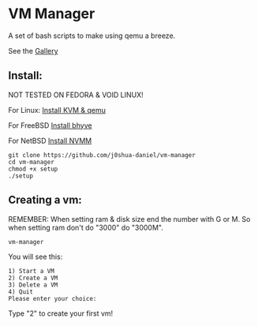 # VM Manager
A set of bash scripts to make using qemu a breeze.

See the [Gallery](https://github.com/j0shua-daniel/vm-manager/blob/main/gallery.md)

## Install:
NOT TESTED ON FEDORA & VOID LINUX!

For Linux:
[Install KVM & qemu](https://github.com/j0shua-daniel/vm-manager/blob/main/INSTALL.md)

For FreeBSD
[Install bhyve](https://github.com/j0shua-daniel/vm-manager/blob/main/INSTALL.md)

For NetBSD
[Install NVMM](https://github.com/j0shua-daniel/vm-manager/blob/main/INSTALL.md)

```
git clone https://github.com/j0shua-daniel/vm-manager
cd vm-manager
chmod +x setup
./setup
```

## Creating a vm:
REMEMBER: When setting ram & disk size end the number with G or M. So when setting ram don't do "3000" do "3000M".

```
vm-manager 
```
You will see this: 
```
1) Start a VM
2) Create a VM
3) Delete a VM
4) Quit
Please enter your choice:
```
Type "2" to create your first vm!
